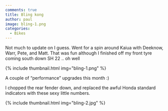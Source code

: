 ```yaml
---
comments: true
title: Bling kong
author: paul
image: bling-1.png
categories:
  - Bikes
---
```

Not much to update on I guess. Went for a spin around Kaiua with Deeknow, Warr, Pete, and Matt. That was fun although I finished off my front tyre coming south down SH 22 .. oh well

{% include thumbnail.html img="bling-1.png" %}

A couple of “performance” upgrades this month :)

I chopped the rear fender down, and replaced the awful Honda standard indicators with these sexy little numbers.

{% include thumbnail.html img="bling-2.jpg" %}